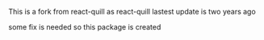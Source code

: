 This is a fork from react-quill
as react-quill lastest update is two years ago

some fix is needed so this package is created
